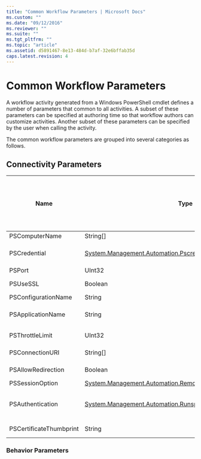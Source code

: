 ```yaml
---
title: "Common Workflow Parameters | Microsoft Docs"
ms.custom: ""
ms.date: "09/12/2016"
ms.reviewer: ""
ms.suite: ""
ms.tgt_pltfrm: ""
ms.topic: "article"
ms.assetid: d5891467-8e13-484d-b7af-32e6bffab35d
caps.latest.revision: 4
---
```

# Common Workflow Parameters
A workflow activity generated from a Windows PowerShell cmdlet  defines a number of parameters that common to all activities. A subset of these parameters can be specified at authoring time so that workflow authors can customize activities. Another subset of these parameters can be specified by the user when calling the activity.

 The common workflow parameters are grouped into several categories as follows.

## Connectivity Parameters

|Name|Type|Description|Can be specified by end user at execution time?|Can be specified by workflow author at authoring time?|Can be specified by workflow author at instantiation?|
|----------|----------|-----------------|-----------------------------------------------------|------------------------------------------------------------|-----------------------------------------------------------|
|PSComputerName|String[]|A list of computer names for which to launch jobs.|Yes|Yes|Yes|
|PSCredential|[System.Management.Automation.Pscredential](/dotnet/api/System.Management.Automation.PSCredential)|The authentication credential to use to login to the computers specified by the PSComputerName parameter. This parameter is valid only if PSComputerName is specified.|Yes|Yes|Yes|
|PSPort|UInt32|The port to be used to run the workflow.|Yes|Yes|Yes|
|PSUseSSL|Boolean|Use Secure Sockets Layer (SSL) protocol to establish a secure connection to the remote computer to run the workflow.|Yes|Yes|Yes|
|PSConfigurationName|String|The session configuration used to run the workflow.|Yes|Yes|Yes|
|PSApplicationName|String|The application name portion of the connection URI for the workflow execution. Use this parameter only when you are not using the ConnectionURI parameter.|Yes|Yes|Yes|
|PSThrottleLimit|UInt32|The maximum number of concurrent connections that can be established to run the workflow.|Yes|TBD|Yes|
|PSConnectionURI|String[]|An array of fully-qualified URIs that specify the endpoints for the interactive sessions used to run the workflow.|Yes|Yes|Yes|
|PSAllowRedirection|Boolean|Specifies whether to allow redirection of this connection to an alternate URI to run the workflow.|Yes|Yes|Yes|
|PSSessionOption|[System.Management.Automation.Remoting.Pssessionoption](/dotnet/api/System.Management.Automation.Remoting.PSSessionOption)|Advanced options for the session used to run the workflow.|Yes|Yes|Yes|
|PSAuthentication|[System.Management.Automation.Runspaces.Authenticationmechanism](/dotnet/api/System.Management.Automation.Runspaces.AuthenticationMechanism)|A value of the [System.Management.Automation.Runspaces.Authenticationmechanism](/dotnet/api/System.Management.Automation.Runspaces.AuthenticationMechanism) enumeration that specifies the authentication mechanism used to authenticate the user's credentials.|Yes|Yes|Yes|
|PSCertificateThumbprint|String|The digital public key certificate (X509) of a user account that has permission to run the workflow.|Yes|Yes|Yes|

### Behavior Parameters
